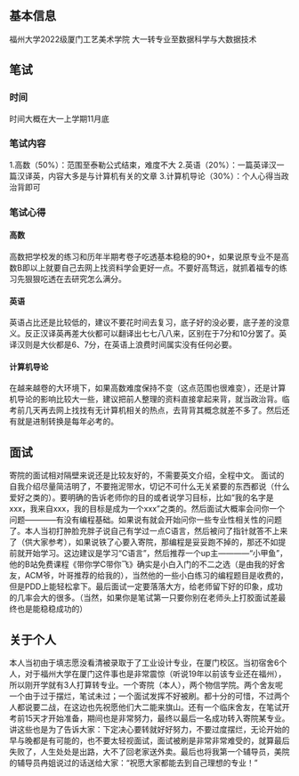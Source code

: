 ## 基本信息

福州大学2022级厦门工艺美术学院
大一转专业至数据科学与大数据技术

## 笔试

### 时间

时间大概在大一上学期11月底

### 笔试内容

1.高数（50%）：范围至泰勒公式结束，难度不大
2.英语（20%）：一篇英译汉一篇汉译英，内容大多是与计算机有关的文章
3.计算机导论（30%）：个人心得当政治背即可

### 笔试心得

#### 高数

高数把学校发的练习和历年半期考卷子吃透基本稳稳的90+，如果说原专业不是高数B即以上就要自己去网上找资料学会更好一点。不要好高骛远，就抓着福专的练习先狠狠吃透在去研究怎么满分。

#### 英语

英语占比还是比较低的，建议不要花时间去复习，底子好的没必要，底子差的没意义。反正汉译英再差大伙都可以翻译出七七八八来，区别在于7分和10分罢了。英译汉则是大伙都是6、7分，在英语上浪费时间属实没有任何必要。

#### 计算机导论

在越来越卷的大环境下，如果高数难度保持不变（这点范围也很难变），还是计算机导论的影响比较大一些，建议把前人整理的资料直接拿起来背，就当政治背。临考前几天再去网上找找有无计算机相关的热点，去背背其概念就差不多了。然后还有就是进制转换是每年必考的。


## 面试

寄院的面试相对隔壁来说还是比较友好的，不需要英文介绍，全程中文。
面试的自我介绍尽量简洁明了，不要拖泥带水，切记不可什么无关紧要的东西都说（什么爱好之类的）。要明确的告诉老师你的目的或者说学习目标，比如“我的名字是xxx，我来自xxx，我的目标是成为一个xxx”之类的。然后面试大概率会问你一个问题————有没有编程基础。如果说有就会开始问你一些专业性相关性的问题了。本人当初打肿脸充胖子说自己有学过一点C语言，然后被问了指针就答不上来了（供大家参考），如果说铁了心要入寄院，那编程是妥妥跑不掉的，那还不如提前就开始学习。这边建议是学习“C语言”，然后推荐一个up主————“小甲鱼”，他的B站免费课程《带你学C带你飞》确实是小白入门的不二之选（是由我的好舍友，ACM爷，叶哥推荐的给我的），当然他的一些小白练习的编程题目是收费的，但是PDD上能轻松拿下。最后面试一定要落落大方，给老师留下好的印象，成功的几率会大的很多。（当然，如果你是笔试第一只要你别在老师头上打胶面试差最终也是能稳稳成功的）

## 关于个人

本人当初由于填志愿没看清被录取于了工业设计专业，在厦门校区。当初宿舍6个人，对于福州大学在厦门这件事也是非常震惊（听说19年以前该专业还在福州），所以刚开学就有3人打算转专业。一个寄院（本人），两个物信学院。两个舍友呢一个由于过于摆烂，笔试未过；一个面试发挥不好被刷。都十分的可惜，不过两个人都说要二战，在这边也先祝愿他们大二能来旗山。还有一个临床舍友，在笔试开考前15天才开始准备，期间也是非常努力，最终以最后一名成功转入寄院某专业。讲这些也是为了告诉大家：下定决心要转就好好努力，不要过度摆烂，无论开始的早与晚都是有可能的，也不要太轻视面试，面试被刷是非常非常难受的，就算最后失败了，人生处处是出路，大不了回老家送外卖。最后也将我第一个辅导员，美院的辅导员冉姐说过的话送给大家：“祝愿大家都能去到自己理想的专业！”